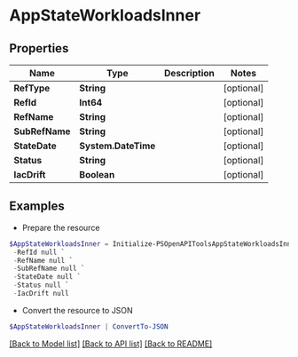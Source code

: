 # AppStateWorkloadsInner
## Properties

Name | Type | Description | Notes
------------ | ------------- | ------------- | -------------
**RefType** | **String** |  | [optional] 
**RefId** | **Int64** |  | [optional] 
**RefName** | **String** |  | [optional] 
**SubRefName** | **String** |  | [optional] 
**StateDate** | **System.DateTime** |  | [optional] 
**Status** | **String** |  | [optional] 
**IacDrift** | **Boolean** |  | [optional] 

## Examples

- Prepare the resource
```powershell
$AppStateWorkloadsInner = Initialize-PSOpenAPIToolsAppStateWorkloadsInner  -RefType null `
 -RefId null `
 -RefName null `
 -SubRefName null `
 -StateDate null `
 -Status null `
 -IacDrift null
```

- Convert the resource to JSON
```powershell
$AppStateWorkloadsInner | ConvertTo-JSON
```

[[Back to Model list]](../README.md#documentation-for-models) [[Back to API list]](../README.md#documentation-for-api-endpoints) [[Back to README]](../README.md)

